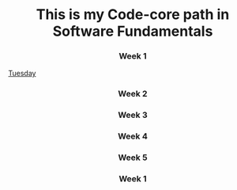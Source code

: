 # **<center>This is my Code-core path in Software Fundamentals</center>**

### **<center> Week 1</center>**

[Tuesday](core-code-from-scratch-readme/Tuesday.md) 


### **<center> Week 2</center>**



### **<center> Week 3</center>**


### **<center> Week 4</center>**


### **<center> Week 5</center>**


### **<center> Week 1</center>**
